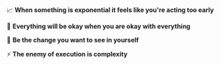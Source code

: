 📈 **When something is exponential it feels like you're acting too early**

🌱 **Everything will be okay when you are okay with everything**

 🔭 **Be the change you want to see in yourself**

⚡ **The enemy of execution is complexity**

<!--
[![stats](https://github-readme-stats.vercel.app/api?username=isedwards&theme=vue&show_icons=true&hide_border=true)](https://github.com/isedwards)
-->

<!--
### Hi there 👋

**isedwards/isedwards** is a ✨ _special_ ✨ repository because its `README.md` (this file) appears on your GitHub profile.

Here are some ideas to get you started:

- 🔭 I’m currently working on ...
- 🌱 I’m currently learning ...
- 👯 I’m looking to collaborate on ...
- 🤔 I’m looking for help with ...
- 💬 Ask me about ...
- 📫 How to reach me: ...
- 😄 Pronouns: ...
- ⚡ Fun fact: ...
-->

